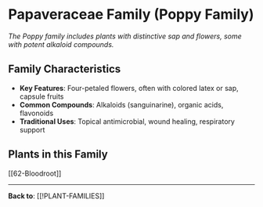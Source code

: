 # Papaveraceae Family (Poppy Family)

*The Poppy family includes plants with distinctive sap and flowers, some with potent alkaloid compounds.*

## Family Characteristics
- **Key Features**: Four-petaled flowers, often with colored latex or sap, capsule fruits
- **Common Compounds**: Alkaloids (sanguinarine), organic acids, flavonoids
- **Traditional Uses**: Topical antimicrobial, wound healing, respiratory support

## Plants in this Family

[[62-Bloodroot]]

---

**Back to**: [[!PLANT-FAMILIES]]